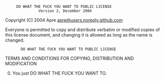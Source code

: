          DO WHAT THE FUCK YOU WANT TO PUBLIC LICENSE
                   Version 2, December 2004

Copyright (C) 2004 Apre <apre@users.noreply.github.com>

Everyone is permitted to copy and distribute verbatim or modified
copies of this license document, and changing it is allowed as long
as the name is changed.

           DO WHAT THE FUCK YOU WANT TO PUBLIC LICENSE
  TERMS AND CONDITIONS FOR COPYING, DISTRIBUTION AND MODIFICATION

 0. You just DO WHAT THE FUCK YOU WANT TO.
